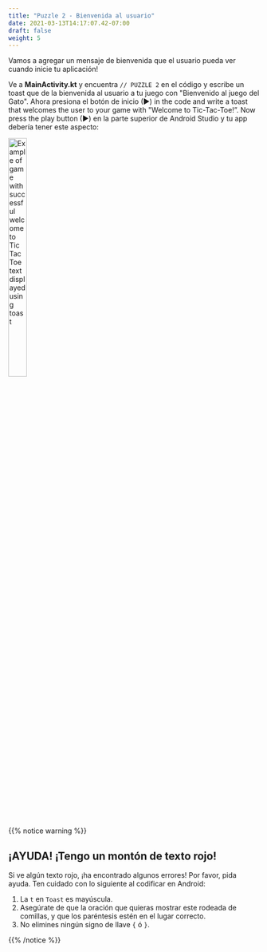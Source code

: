 ```yaml
---
title: "Puzzle 2 - Bienvenida al usuario"
date: 2021-03-13T14:17:07.42-07:00
draft: false
weight: 5
---
```

Vamos a agregar un mensaje de bienvenida que el usuario pueda ver cuando inicie tu aplicación!

Ve a **MainActivity.kt** y encuentra `// PUZZLE 2` en el código y escribe un toast que de la bienvenida al usuario a tu juego con "Bienvenido al juego del Gato". Ahora presiona el botón de inicio (►)  in the code and write a toast that welcomes the user to your game with "Welcome to Tic-Tac-Toe!”. Now press the play button (►) en la parte superior de Android Studio y tu app debería tener este aspecto:

<img src="../resources/_gen/images/toast_success.png" height="35%" width="27%" title="Successful Toast" alt="Example of game with successful welcome to Tic Tac Toe text displayed using toast"/>

{{% notice warning %}}
## ¡AYUDA! ¡Tengo un montón de texto rojo!

Si ve algún texto rojo, ¡ha encontrado algunos errores! Por favor, pida ayuda. Ten cuidado con lo siguiente al codificar en Android:

1. La `t` en `Toast` es mayúscula.
2. Asegúrate de que la oración que quieras mostrar este rodeada de comillas, y que los paréntesis estén en el lugar correcto.
3. No elimines ningún signo de llave `{` ó `}`.

{{% /notice %}}